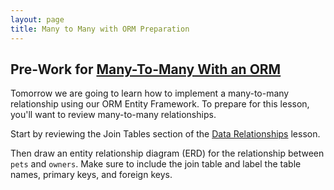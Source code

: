 ```yaml
---
layout: page
title: Many to Many with ORM Preparation
---
```


## Pre-Work for [Many-To-Many With an ORM](/module2/lessons/Week5/ManyToManyWithAnORM)

Tomorrow we are going to learn how to implement a many-to-many relationship using our ORM Entity Framework. To prepare for this lesson, you'll want to review many-to-many relationships.

Start by reviewing the Join Tables section of the [Data Relationships](/module2/lessons/Week2/DataRelationships) lesson.

Then draw an entity relationship diagram (ERD) for the relationship between `pets` and `owners`. Make sure to include the join table and label the table names, primary keys, and foreign keys.